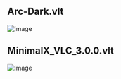 ## Arc-Dark.vlt
![image](https://github.com/user-attachments/assets/5ad10158-27b1-4582-9e39-dfaee3b45c2b)


## MinimalX_VLC_3.0.0.vlt
![image](https://github.com/user-attachments/assets/8f48a888-7b5d-43be-9ea1-420fa86b3af3)
